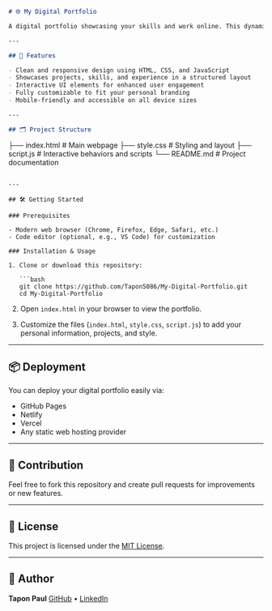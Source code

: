 
```markdown
# 🌐 My Digital Portfolio

A digital portfolio showcasing your skills and work online. This dynamic and interactive website highlights your projects, experience, and abilities. It serves as an essential tool to replace or complement physical portfolios, providing easy access for potential employers or clients to review your expertise.

---

## 🚀 Features

- Clean and responsive design using HTML, CSS, and JavaScript
- Showcases projects, skills, and experience in a structured layout
- Interactive UI elements for enhanced user engagement
- Fully customizable to fit your personal branding
- Mobile-friendly and accessible on all device sizes

---

## 🗂️ Project Structure

```

├── index.html       # Main webpage
├── style.css        # Styling and layout
├── script.js        # Interactive behaviors and scripts
└── README.md        # Project documentation

````

---

## 🛠️ Getting Started

### Prerequisites

- Modern web browser (Chrome, Firefox, Edge, Safari, etc.)
- Code editor (optional, e.g., VS Code) for customization

### Installation & Usage

1. Clone or download this repository:

   ```bash
   git clone https://github.com/Tapon5086/My-Digital-Portfolio.git
   cd My-Digital-Portfolio
````

2. Open `index.html` in your browser to view the portfolio.

3. Customize the files (`index.html`, `style.css`, `script.js`) to add your personal information, projects, and style.

---

## 📦 Deployment

You can deploy your digital portfolio easily via:

* GitHub Pages
* Netlify
* Vercel
* Any static web hosting provider

---

## 🤝 Contribution

Feel free to fork this repository and create pull requests for improvements or new features.

---

## 📄 License

This project is licensed under the [MIT License](LICENSE).

---

## 👤 Author

**Tapon Paul**
[GitHub](https://github.com/Tapon5086) • [LinkedIn](https://linkedin.com/in/taponpaul)

```

